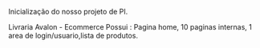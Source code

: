Inicialização do nosso projeto de PI.

Livraria Avalon - Ecommerce
Possui :
Pagina home, 10 paginas internas, 1 area de login/usuario,lista de produtos.